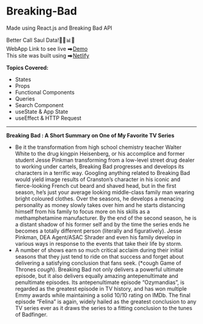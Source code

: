 # Breaking-Bad
Made using React.js and Breaking Bad API 

Better Call Saul Data!🕵🏻📊🧩<br>
WebApp Link to see live ⮕[Demo](https://breaking-bad-rushikesh-patil.netlify.app/) </br>
This site was built using ⮕[Netlify](https://app.netlify.com/)</br>

**Topics Covered:** 
  </br>
  - States </br>
  - Props </br>
  - Functional Components</br>
  - Queries
  - Search Component
  - useState & App State
  - useEffect & HTTP Request


<hr>

**Breaking Bad : A Short Summary on One of My Favorite TV Series**
   * Be it the transformation from high school chemistry teacher Walter White to the drug kingpin Heisenberg, or his accomplice and former student Jesse Pinkman transforming from a low-level street drug dealer to working under cartels, Breaking Bad progresses and develops its characters in a terrific way. Googling anything related to Breaking Bad would yield image results of Cranston’s character in his iconic and fierce-looking French cut beard and shaved head, but in the first season, he’s just your average looking middle-class family man wearing bright coloured clothes. Over the seasons, he develops a menacing personality as money slowly takes over him and he starts distancing himself from his family to focus more on his skills as a methamphetamine manufacturer. By the end of the second season, he is a distant shadow of his former self and by the time the series ends he becomes a totally different person (literally and figuratively). Jesse Pinkman, DEA Agent/ASAC Shrader and even his family develop in various ways in response to the events that take their life by storm. 
   * A number of shows earn so much critical acclaim during their initial seasons that they just tend to ride on that success and forget about delivering a satisfying conclusion that fans seek. (*cough Game of Thrones *cough*). Breaking Bad not only delivers a powerful ultimate episode, but it also delivers equally amazing antepenultimate and penultimate episodes. Its antepenultimate episode “Ozymandias”, is regarded as the greatest episode in TV history, and has won multiple Emmy awards while maintaining a solid 10/10 rating on IMDb. The final episode “Felina” is again, widely hailed as the greatest conclusion to any TV series ever as it draws the series to a fitting conclusion to the tunes of Badfinger. 

